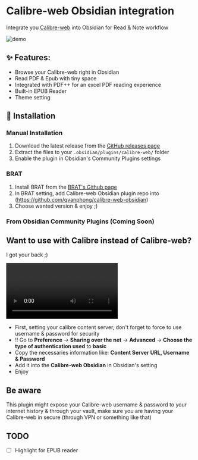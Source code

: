 # Calibre-web Obsidian integration
Integrate you [Calibre-web](https://github.com/janeczku/calibre-web) into Obsidian for Read & Note workflow

![demo](https://github.com/qvanphong/calibre-web-obsidian/blob/docs/public/demo.gif)
## ✨ Features:
- Browse your Calibre-web right in Obsidian
- Read PDF & Epub with tiny space
- Integrated with PDF++ for an excel PDF reading experience
- Built-in EPUB Reader
- Theme setting

## 🚀 Installation

### Manual Installation
1. Download the latest release from the [GitHub releases page](https://github.com/qvanphong/calibre-web-obsidian/releases)
2. Extract the files to your `.obsidian/plugins/calibre-web/` folder
3. Enable the plugin in Obsidian's Community Plugins settings

### BRAT
1. Install BRAT from the [BRAT's Github page](https://github.com/TfTHacker/obsidian42-brat)
2. In BRAT setting, add Calibre-web Obsidian plugin repo into (https://github.com/qvanphong/calibre-web-obsidian)
3. Choose wanted version & enjoy ;)

### From Obsidian Community Plugins (Coming Soon)

## Want to use with Calibre instead of Calibre-web?
I got your back ;)

<video src="https://github.com/user-attachments/assets/32cb2c5e-7140-4fc6-89df-16a83aa898f3"></video>


- First, setting your calibre content server, don't forget to force to use username & password for security
- ‼️ Go to **Preference** -> **Sharing over the net** -> **Advanced** -> **Choose the type of authentication used** to **basic** 
- Copy the necessaries information like: **Content Server URL, Username & Password**
- Add it into the **Calibre-web Obsidian** in Obsidian's setting
- Enjoy

## Be aware
This plugin might expose your Calibre-web username & password to your internet history & through your vault, make sure you are having your Calibre-web in secure (through VPN or something like that)

## TODO
- [ ] Highlight for EPUB reader
